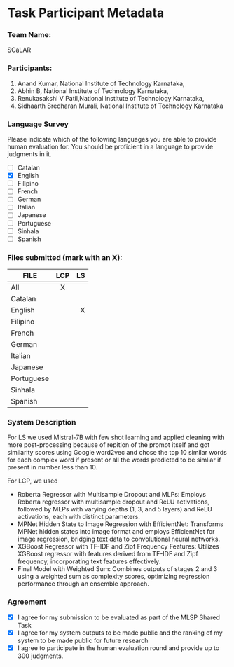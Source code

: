 # Task Participant Metadata

### Team Name: 

SCaLAR

### Participants:

1. Anand Kumar, National Institute of Technology Karnataka,
2. Abhin B, National Institute of Technology Karnataka,
3. Renukasakshi V Patil,National Institute of Technology Karnataka,
4. Sidhaarth Sredharan Murali, National Institute of Technology Karnataka

### Language Survey

Please indicate which of the following languages you are able to provide human evaluation for. You should be proficient in a language to provide judgments in it.

 - [ ] Catalan
 - [X] English
 - [ ] Filipino
 - [ ] French
 - [ ] German
 - [ ] Italian
 - [ ] Japanese
 - [ ] Portuguese
 - [ ] Sinhala
 - [ ] Spanish

### Files submitted (mark with an X):

| FILE        | LCP  | LS  |
| ------------|:----:|----:|
| All         |   X  |    |
| Catalan     |      |     |
| English     |      |  X   |
| Filipino    |      |     |
| French      |      |     |
| German      |      |     |
| Italian     |      |     |
| Japanese    |      |     |
| Portuguese  |      |     |
| Sinhala     |      |     |
| Spanish     |      |     |

### System Description

For LS we used Mistral-7B with few shot learning and applied cleaning with more post-processing because of repition of the prompt itself and got similarity scores using Google word2vec and chose the top 10 similar words for each complex word if present or all the words predicted to be simliar if present in number less than 10.

For LCP, we used 
- Roberta Regressor with Multisample Dropout and MLPs: Employs Roberta regressor with multisample dropout and ReLU activations, followed by MLPs with varying depths (1, 3, and 5 layers) and ReLU activations, each with distinct parameters.
- MPNet Hidden State to Image Regression with EfficientNet: Transforms MPNet hidden states into image format and employs EfficientNet for image regression, bridging text data to convolutional neural networks.
- XGBoost Regressor with TF-IDF and Zipf Frequency Features: Utilizes XGBoost regressor with features derived from TF-IDF and Zipf frequency, incorporating text features effectively.
- Final Model with Weighted Sum: Combines outputs of stages 2 and 3 using a weighted sum as complexity scores, optimizing regression performance through an ensemble approach.

### Agreement

- [X] I agree for my submission to be evaluated as part of the MLSP Shared Task
- [X] I agree for my system outputs to be made public and the ranking of my system to be made public for future research
- [X] I agree to participate in the human evaluation round and provide up to 300 judgments.
